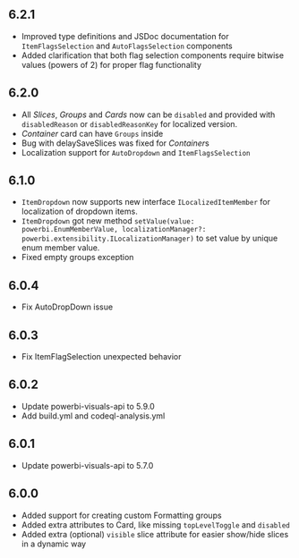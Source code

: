 
## 6.2.1
* Improved type definitions and JSDoc documentation for `ItemFlagsSelection` and `AutoFlagsSelection` components
* Added clarification that both flag selection components require bitwise values (powers of 2) for proper flag functionality

## 6.2.0
* All *Slices*, *Groups* and *Cards* now can be `disabled` and provided with `disabledReason` or `disabledReasonKey` for localized version.
* *Container* card can have `Groups` inside
* Bug with delaySaveSlices was fixed for *Container*s
* Localization support for `AutoDropdown` and `ItemFlagsSelection`


## 6.1.0
* `ItemDropdown` now supports new interface `ILocalizedItemMember` for localization of dropdown items.
* `ItemDropdown` got new method `setValue(value: powerbi.EnumMemberValue, localizationManager?: powerbi.extensibility.ILocalizationManager)` to set value by unique enum member value.
* Fixed empty groups exception

## 6.0.4
* Fix AutoDropDown issue

## 6.0.3
* Fix ItemFlagSelection unexpected behavior

## 6.0.2
* Update powerbi-visuals-api to 5.9.0
* Add build.yml and codeql-analysis.yml

## 6.0.1
* Update powerbi-visuals-api to 5.7.0

## 6.0.0
* Added support for creating custom Formatting groups
* Added extra attributes to Card, like missing `topLevelToggle` and `disabled`
* Added extra (optional) `visible` slice attribute for easier show/hide slices in a dynamic way
